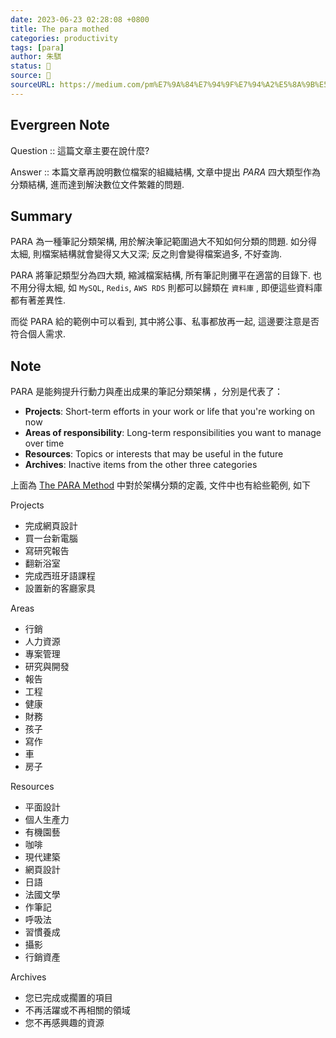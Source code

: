 ```yaml
---
date: 2023-06-23 02:28:08 +0800
title: The para mothed
categories: productivity
tags: [para]
author: 朱騏
status: 🌱
source: 📰️
sourceURL: https://medium.com/pm%E7%9A%84%E7%94%9F%E7%94%A2%E5%8A%9B%E5%B7%A5%E5%85%B7%E7%AE%B1/%E5%A6%82%E4%BD%95%E5%88%86%E9%A1%9E%E7%AD%86%E8%A8%98-e25c4cc39dba
---
```


## Evergreen Note

Question :: 這篇文章主要在說什麼?

Answer :: 本篇文章再說明數位檔案的組織結構, 文章中提出 *PARA* 四大類型作為分類結構, 進而達到解決數位文件繁雜的問題.

<!--more-->

## Summary

PARA 為一種筆記分類架構, 用於解決筆記範圍過大不知如何分類的問題.
如分得太細, 則檔案結構就會變得又大又深; 反之則會變得檔案過多, 不好查詢.

PARA 將筆記類型分為四大類, 縮減檔案結構, 所有筆記則攤平在適當的目錄下.
也不用分得太細, 如 `MySQL`, `Redis`, `AWS RDS` 則都可以歸類在 `資料庫` , 即便這些資料庫都有著差異性.

而從 PARA 給的範例中可以看到, 其中將公事、私事都放再一起, 這邊要注意是否符合個人需求.

## Note

PARA 是能夠提升行動力與產出成果的筆記分類架構 ，分別是代表了：

- **Projects**: Short-term efforts in your work or life that you're working on now
- **Areas of responsibility**: Long-term responsibilities you want to manage over time
- **Resources**: Topics or interests that may be useful in the future
- **Archives**: Inactive items from the other three categories

上面為  [The PARA Method](https://fortelabs.com/blog/para/) 中對於架構分類的定義, 文件中也有給些範例, 如下

Projects

- 完成網頁設計
- 買一台新電腦
- 寫研究報告
- 翻新浴室
- 完成西班牙語課程
- 設置新的客廳家具

Areas

- 行銷
- 人力資源
-  專案管理
- 研究與開發
- 報告
- 工程
- 健康
- 財務
- 孩子
- 寫作
- 車
- 房子

Resources

- 平面設計
- 個人生產力
- 有機園藝
- 咖啡
- 現代建築
- 網頁設計
- 日語
- 法國文學
- 作筆記
- 呼吸法
- 習慣養成
- 攝影
- 行銷資產

Archives

- 您已完成或擱置的項目
- 不再活躍或不再相關的領域
- 您不再感興趣的資源
